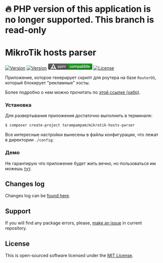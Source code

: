# :fire: PHP version of this application is no longer supported. This branch is read-only

# MikroTik hosts parser

[![Version][badge_packagist_version]][link_packagist]
[![Version][badge_php_version]][link_packagist]
[![PPM Compatible][badge_ppm]][link_ppm]
[![License][badge_license]][link_license]

Приложение, которое генерирует скрипт для роутера на базе `RouterOS`, который блокирует "рекламные" хосты.

Более подробно о нем можно прочитать по [этой ссылке (хабр)][habr].

### Установка

Для развертывания приложения достаточно выполнить в терминале:

```bash
$ composer create-project tarampampam/mikrotik-hosts-parser
```

Все интересные настройки вынесены в файлы конфигурации, что лежат в директории `./config`:

### Демо

Не гарантирую что приложение будет жить вечно, но пользоваться им можешь [тут][demo].

## Changes log

Changes log can be [found here][link_changes_log].

## Support

If you will find any package errors, please, [make an issue][link_create_issue] in current repository.

## License

This is open-sourced software licensed under the [MIT License][link_license].

[badge_packagist_version]:https://img.shields.io/packagist/v/tarampampam/mikrotik-hosts-parser.svg?style=flat-square&maxAge=180
[badge_php_version]:https://img.shields.io/packagist/php-v/tarampampam/mikrotik-hosts-parser.svg?style=flat-square&longCache=true
[badge_ppm]:https://raw.githubusercontent.com/php-pm/ppm-badge/master/ppm-badge.png
[badge_license]:https://img.shields.io/packagist/l/tarampampam/mikrotik-hosts-parser.svg?style=flat-square&longCache=true
[link_packagist]:https://packagist.org/packages/tarampampam/mikrotik-hosts-parser
[link_ppm]:https://github.com/php-pm/php-pm
[link_changes_log]:https://github.com/tarampampam/mikrotik-hosts-parser/blob/php-version/CHANGELOG.md
[link_create_issue]:https://github.com/tarampampam/mikrotik-hosts-parser/issues/new/choose
[link_license]:https://github.com/tarampampam/mikrotik-hosts-parser/blob/php-version/LICENSE
[getcomposer]:https://getcomposer.org/download/
[demo]: https://stopad.hook.sh/
[habr]: https://habrahabr.ru/post/264001/
